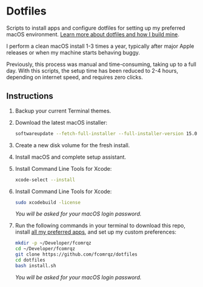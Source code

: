 # Dotfiles

Scripts to install apps and configure dotfiles for setting up my preferred macOS environment.
[Learn more about dotfiles and how I build mine](https://fcomrqz.com/dotfiles).

I perform a clean macOS install 1-3 times a year, typically after major Apple releases or when my machine starts behaving buggy.

Previously, this process was manual and time-consuming, taking up to a full day. With this scripts, the setup time has been reduced to 2-4 hours, depending on internet speed, and requires zero clicks.

## Instructions

1. Backup your current Terminal themes.

2. Download the latest macOS installer:
    ```sh
    softwareupdate --fetch-full-installer --full-installer-version 15.0
    ```

3. Create a new disk volume for the fresh install.

4. Install macOS and complete setup assistant.

5. Install Command Line Tools for Xcode:
    ```sh
    xcode-select --install
    ```
6. Install Command Line Tools for Xcode:
    ```sh
    sudo xcodebuild -license
    ```
    _You will be asked for your macOS login password._
7. Run the following commands in your terminal to download this repo, install [all my preferred apps](https://fcomrqz.com/tools#macOS), and set up my custom preferences:
    ```sh
    mkdir -p ~/Developer/fcomrqz
    cd ~/Developer/fcomrqz
    git clone https://github.com/fcomrqz/dotfiles
    cd dotfiles
    bash install.sh
    ```
    _You will be asked for your macOS login password._
